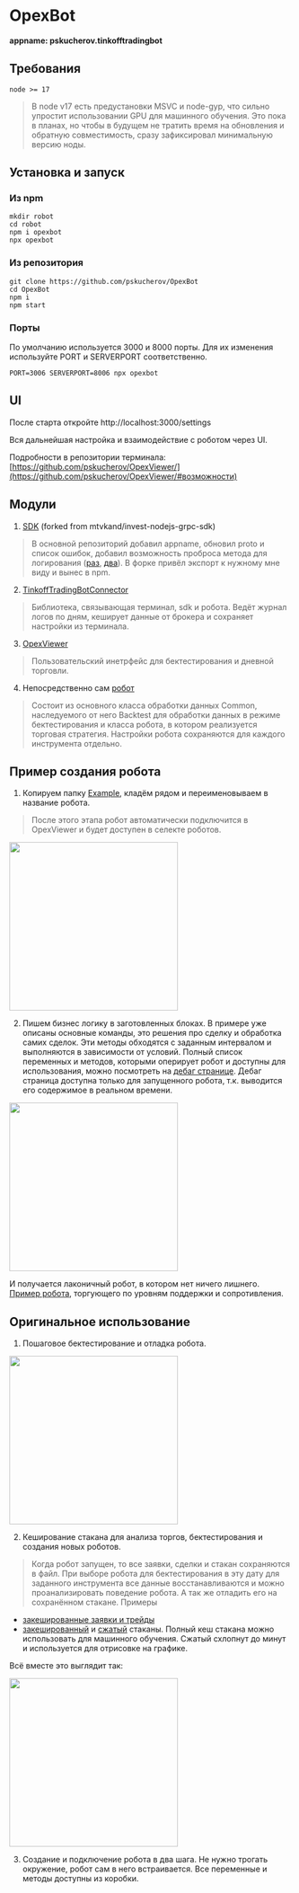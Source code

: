 # OpexBot

**appname: pskucherov.tinkofftradingbot**

## Требования
```
node >= 17
```

> В node v17 есть предустановки MSVC и node-gyp, что сильно упростит использовании GPU для машинного обучения.
> Это пока в планах, но чтобы в будущем не тратить время на обновления и обратную совместимость, сразу зафиксировал минимальную версию ноды.

## Установка и запуск

### Из npm
```
mkdir robot
cd robot
npm i opexbot
npx opexbot
```

### Из репозитория
```
git clone https://github.com/pskucherov/OpexBot
cd OpexBot
npm i
npm start
```

### Порты
По умолчанию используется 3000 и 8000 порты. Для их изменения используйте PORT и SERVERPORT соответственно.
```
PORT=3006 SERVERPORT=8006 npx opexbot
```

## UI
После старта откройте http://localhost:3000/settings

Вся дальнейшая настройка и взаимодействие с роботом через UI.

Подробности в репозитории терминала: [https://github.com/pskucherov/OpexViewer/](https://github.com/pskucherov/OpexViewer/#возможности)

## Модули
1. [SDK](https://www.npmjs.com/package/tinkoff-sdk-grpc-js) (forked from mtvkand/invest-nodejs-grpc-sdk)
> В основной репозиторий добавил appname, обновил proto и список ошибок, добавил возможность проброса метода для логирования ([раз](https://github.com/mtvkand/invest-nodejs-grpc-sdk/pull/3/commits), [два](https://github.com/mtvkand/invest-nodejs-grpc-sdk/pull/7/commits)). В форке привёл экспорт к нужному мне виду и вынес в npm.

2. [TinkoffTradingBotConnector](https://www.npmjs.com/package/tinkofftradingbotconnector)
> Библиотека, связывающая терминал, sdk и робота. Ведёт журнал логов по дням, кеширует данные от брокера и сохраняет настройки из терминала.

3. [OpexViewer](https://www.npmjs.com/package/opexviewer)
> Пользовательский инетрфейс для бектестирования и дневной торговли.

4. Непосредственно сам [робот](https://www.npmjs.com/package/opexbot)
> Состоит из основного класса обработки данных Common, наследуемого от него Backtest для обработки данных в режиме бектестирования и класса робота, в котором реализуется торговая стратегия. Настройки робота сохраняются для каждого инструмента отдельно.

## Пример создания робота
1. Копируем папку [Example](src/Example), кладём рядом и переименовываем в название робота.
> После этого этапа робот автоматически подключится в OpexViewer и будет доступен в селекте роботов.

<img src="https://user-images.githubusercontent.com/3197868/169850915-cf7e65d3-b120-408b-96d3-86eb52d21a37.png" height="300">

2. Пишем бизнес логику в заготовленных блоках. В примере уже описаны основные команды, это решения про сделку и обработка самих сделок.
Эти методы обходятся с заданным интервалом и выполняются в зависимости от условий. Полный список переменных и методов, которыми оперирует робот и доступны для использования, можно посмотреть на [дебаг странице](http://localhost:8000/robots/debug). Дебаг страница доступна только для запущенного робота, т.к. выводится его содержимое в реальном времени.
                                                                                                                        
<img src="https://user-images.githubusercontent.com/3197868/169852077-ae5ad9df-66e7-47c7-82bd-e2cf043c2c07.png" height="300" >

И получается лаконичный робот, в котором нет ничего лишнего. [Пример робота](https://github.com/pskucherov/OpexBot/blob/main/src/SupportResistance/index.js), торгующего по уровням поддержки и сопротивления.

## Оригинальное использование

1. Пошаговое бектестирование и отладка робота.
<img src="https://user-images.githubusercontent.com/3197868/169777663-3f4f1c24-ba0f-4377-82d9-fc6fc5143505.png" height="300">

2. Кеширование стакана для анализа торгов, бектестирования и создания новых роботов.
> Когда робот запущен, то все заявки, сделки и стакан сохраняются в файл. При выборе робота для бектестирования в эту дату для заданного инструмента все данные восстанавливаются и можно проанализировать поведение робота. А так же отладить его на сохранённом стакане.
Примеры
* [закешированные заявки и трейды](https://github.com/pskucherov/OpexBot/blob/3805bbb08fe4ff4e7a28ec0ad4924937c2931459/orders/RandomExample/2125297396/BBG004730N88/18.05.2022.json) 
* [закешированный](https://github.com/pskucherov/TinkoffTradingBotConnector/blob/abfbf643a8a5341e892d01095b7fffcce3e07afb/data/cachedorderbooks/BBG004730N88/18.05.2022.json) и [сжатый](https://github.com/pskucherov/TinkoffTradingBotConnector/blob/abfbf643a8a5341e892d01095b7fffcce3e07afb/data/cachedorderbooks/BBG004730N88/18.05.2022compressed.json) стаканы. Полный кеш стакана можно использовать для машинного обучения. Сжатый схлопнут до минут и используется для отрисовке на графике.

Всё вместе это выглядит так:

<img src="https://user-images.githubusercontent.com/3197868/169780431-d669cdbb-958c-46f7-9688-024706eae13d.png" height="300">

3. Создание и подключение робота в два шага. Не нужно трогать окружение, робот сам в него встраивается. Все переменные и методы доступны из коробки.
